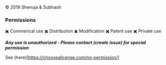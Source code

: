 © 2019 Shenuja & Subhash

### Permissions
✖️ Commerical use
✖️ Distribution
✖️ Modification
✖️ Patent use
✖️ Private use

***Any use is unauthorized - Please contact (create issue) for special permission***

See (here)[https://choosealicense.com/no-permission/]
